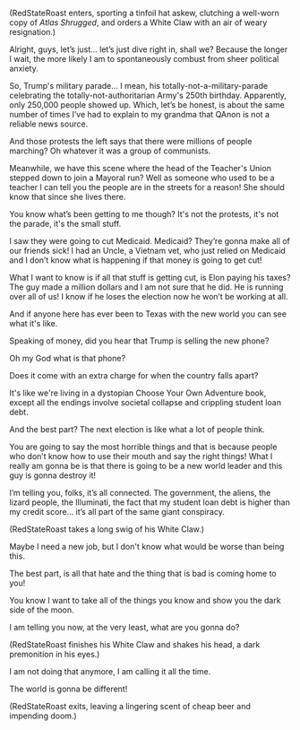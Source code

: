 (RedStateRoast enters, sporting a tinfoil hat askew, clutching a well-worn copy of *Atlas Shrugged*, and orders a White Claw with an air of weary resignation.)

Alright, guys, let’s just… let’s just dive right in, shall we? Because the longer I wait, the more likely I am to spontaneously combust from sheer political anxiety.

So, Trump's military parade… I mean, his totally-not-a-military-parade celebrating the totally-not-authoritarian Army's 250th birthday. Apparently, only 250,000 people showed up. Which, let’s be honest, is about the same number of times I’ve had to explain to my grandma that QAnon is not a reliable news source.

And those protests the left says that there were millions of people marching? Oh whatever it was a group of communists.

Meanwhile, we have this scene where the head of the Teacher's Union stepped down to join a Mayoral run? Well as someone who used to be a teacher I can tell you the people are in the streets for a reason! She should know that since she lives there.

You know what’s been getting to me though? It's not the protests, it's not the parade, it's the small stuff.

I saw they were going to cut Medicaid. Medicaid? They’re gonna make all of our friends sick! I had an Uncle, a Vietnam vet, who just relied on Medicaid and I don’t know what is happening if that money is going to get cut!

What I want to know is if all that stuff is getting cut, is Elon paying his taxes? The guy made a million dollars and I am not sure that he did. He is running over all of us! I know if he loses the election now he won’t be working at all.

And if anyone here has ever been to Texas with the new world you can see what it's like.

Speaking of money, did you hear that Trump is selling the new phone?

Oh my God what is that phone?

Does it come with an extra charge for when the country falls apart?

It's like we're living in a dystopian Choose Your Own Adventure book, except all the endings involve societal collapse and crippling student loan debt.

And the best part? The next election is like what a lot of people think.

You are going to say the most horrible things and that is because people who don’t know how to use their mouth and say the right things! What I really am gonna be is that there is going to be a new world leader and this guy is gonna destroy it!

I’m telling you, folks, it’s all connected. The government, the aliens, the lizard people, the Illuminati, the fact that my student loan debt is higher than my credit score… it’s all part of the same giant conspiracy.

(RedStateRoast takes a long swig of his White Claw.)

Maybe I need a new job, but I don't know what would be worse than being this.

The best part, is all that hate and the thing that is bad is coming home to you!

You know I want to take all of the things you know and show you the dark side of the moon.

I am telling you now, at the very least, what are you gonna do?

(RedStateRoast finishes his White Claw and shakes his head, a dark premonition in his eyes.)

I am not doing that anymore, I am calling it all the time.

The world is gonna be different!

(RedStateRoast exits, leaving a lingering scent of cheap beer and impending doom.)